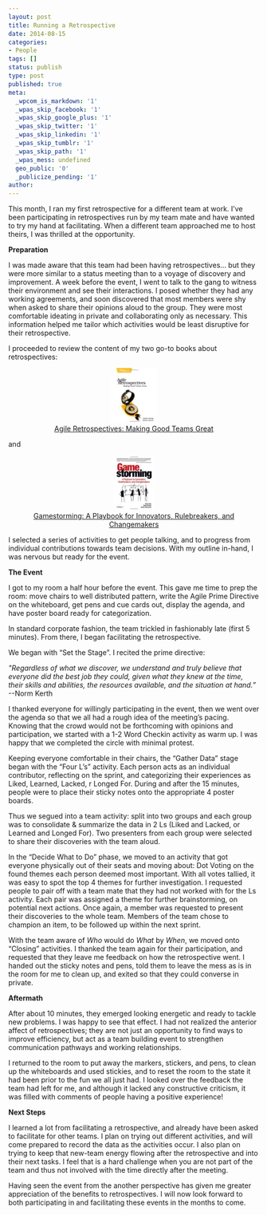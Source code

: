 ```yaml
---
layout: post
title: Running a Retrospective
date: 2014-08-15
categories:
- People
tags: []
status: publish
type: post
published: true
meta:
  _wpcom_is_markdown: '1'
  _wpas_skip_facebook: '1'
  _wpas_skip_google_plus: '1'
  _wpas_skip_twitter: '1'
  _wpas_skip_linkedin: '1'
  _wpas_skip_tumblr: '1'
  _wpas_skip_path: '1'
  _wpas_mess: undefined
  geo_public: '0'
  _publicize_pending: '1'
author: 
---
```

This month, I ran my first retrospective for a different team at work. I’ve been participating in retrospectives run by my team mate and have wanted to try my hand at facilitating. When a different team approached me to host theirs, I was thrilled at the opportunity.

**Preparation**

I was made aware that this team had been having retrospectives… but they were more similar to a status meeting than to a voyage of discovery and improvement. A week before the event, I went to talk to the gang to witness their environment and see their interactions. I posed whether they had any working agreements, and soon discovered that most members were shy when asked to share their opinions aloud to the group. They were most comfortable ideating in private and collaborating only as necessary. This information helped me tailor which activities would be least disruptive for their retrospective.

I proceeded to review the content of my two go-to books about retrospectives:

<div style="text-align:center;">
<a href="http://www.amazon.com/gp/product/0977616649/ref=as_li_tl?ie=UTF8&amp;camp=1789&amp;creative=390957&amp;creativeASIN=0977616649&amp;linkCode=as2&amp;tag=breacsilos-20&amp;linkId=B4G536I5PNV4EUWE"><img src="../assets/BookAgileRetro.jpg">
<br>
Agile Retrospectives: Making Good Teams Great
</a>
</div>

and

<div style="text-align:center;">
<a href="http://www.amazon.com/gp/product/0596804172/ref=as_li_tl?ie=UTF8&amp;camp=1789&amp;creative=390957&amp;creativeASIN=0596804172&amp;linkCode=as2&amp;tag=breacsilos-20&amp;linkId=GEDRG4IJLKKJIO2H"><img src="../assets/BookGameStorming.jpg">
<br>
Gamestorming: A Playbook for Innovators, Rulebreakers, and Changemakers
</a>
</div>

I selected a series of activities to get people talking, and to progress from individual contributions towards team decisions. With my outline in-hand, I was nervous but ready for the event.

**The Event**

I got to my room a half hour before the event. This gave me time to prep the room: move chairs to well distributed pattern, write the Agile Prime Directive on the whiteboard, get pens and cue cards out, display the agenda, and have poster board ready for categorization.

In standard corporate fashion, the team trickled in fashionably late (first 5 minutes). From there, I began facilitating the retrospective.

We began with “Set the Stage”. I recited the prime directive:

_"Regardless of what we discover, we understand and truly believe that everyone did the best job they could, given what they knew at the time, their skills and abilities, the resources available, and the situation at hand.”_ --Norm Kerth 

I thanked everyone for willingly participating in the event, then we went over the agenda so that we all had a rough idea of the meeting’s pacing. Knowing that the crowd would not be forthcoming with opinions and participation, we started with a 1-2 Word Checkin activity as warm up. I was happy that we completed the circle with minimal protest.

Keeping everyone comfortable in their chairs, the “Gather Data” stage began with the “Four L’s” activity. Each person acts as an individual contributor, reflecting on the sprint, and categorizing their experiences as Liked, Learned, Lacked, r Longed For. During and after the 15 minutes, people were to place their sticky notes onto the appropriate 4 poster boards. 

Thus we segued into a team activity: split into two groups and each group was to consolidate &amp; summarize the data in 2 Ls (Liked and Lacked, or Learned and Longed For). Two presenters from each group were selected to share their discoveries with the team aloud.

In the “Decide What to Do” phase, we moved to an activity that got everyone physically out of their seats and moving about: Dot Voting on the found themes each person deemed most important. With all votes tallied, it was easy to spot the top 4 themes for further investigation. I requested people to pair off with a team mate that they had not worked with for the Ls activity. Each pair was assigned a theme for further brainstorming, on potential next actions. Once again, a member was requested to present their discoveries to the whole team. Members of the team chose to champion an item, to be followed up within the next sprint.

With the team aware of _Who_ would do _What_ by _When_, we moved onto “Closing” activities. I thanked the team again for their participation, and requested that they leave me feedback on how the retrospective went. I handed out the sticky notes and pens, told them to leave the mess as is in the room for me to clean up, and exited so that they could converse in private.

**Aftermath**

After about 10 minutes, they emerged looking energetic and ready to tackle new problems. I was happy to see that effect. I had not realized the anterior affect of retrospectives; they are not just an opportunity to find ways to improve efficiency, but act as a team building event to strengthen communication pathways and working relationships.

I returned to the room to put away the markers, stickers, and pens, to clean up the whiteboards and used stickies, and to reset the room to the state it had been prior to the fun we all just had. I looked over the feedback the team had left for me, and although it lacked any constructive criticism, it was filled with comments of people having a positive experience!  

**Next Steps**

I learned a lot from facilitating a retrospective, and already have been asked to facilitate for other teams. I plan on trying out different activities, and will come prepared to record the data as the activities occur. I also plan on trying to keep that new-team energy flowing after the retrospective and into their next tasks. I feel that is a hard challenge when you are not part of the team and thus not involved with the time directly after the meeting.

Having seen the event from the another perspective has given me greater appreciation of the benefits to retrospectives. I will now look forward to both participating in and facilitating these events in the months to come.